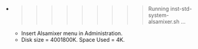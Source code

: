 * >>>>>>>>> Running inst-std-system-alsamixer.sh ...
  * Insert Alsamixer menu in Administration.
  * Disk size = 4001800K. Space Used = 4K.
